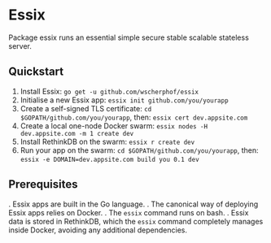 # Essix
Package essix runs an essential simple secure stable scalable stateless server.

## Quickstart

1. Install Essix: `go get -u github.com/wscherphof/essix`
1. Initialise a new Essix app: `essix init github.com/you/yourapp`
1. Create a self-signed TLS certificate: `cd $GOPATH/github.com/you/yourapp`, then: `essix cert dev.appsite.com`
1. Create a local one-node Docker swarm: `essix nodes -H dev.appsite.com -m 1 create dev`
1. Install RethinkDB on the swarm: `essix r create dev`
1. Run your app on the swarm: `cd $GOPATH/github.com/you/yourapp`, then: `essix -e DOMAIN=dev.appsite.com build you 0.1 dev`


## Prerequisites

. Essix apps are built in the Go language.
. The canonical way of deploying Essix apps relies on Docker.
. The `essix` command runs on bash.
. Essix data is stored in RethinkDB, which the `essix` command completely manages
inside Docker, avoiding any additional dependencies.
